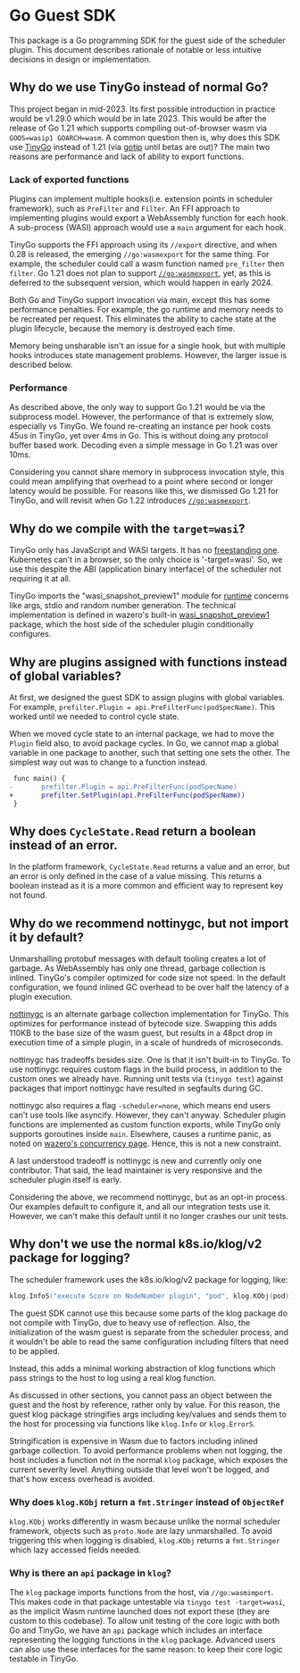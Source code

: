 # Go Guest SDK

This package is a Go programming SDK for the guest side of the scheduler
plugin. This document describes rationale of notable or less intuitive
decisions in design or implementation.

## Why do we use TinyGo instead of normal Go?

This project began in mid-2023. Its first possible introduction in practice
would be v1.29.0 which would be in late 2023. This would be after the release
of Go 1.21 which supports compiling out-of-browser wasm via
`GOOS=wasip1 GOARCH=wasm`. A common question then is, why does this SDK use
[TinyGo][1] instead of 1.21 (via [gotip][2] until betas are out)? The main two
reasons are performance and lack of ability to export functions.

### Lack of exported functions

Plugins can implement multiple hooks(i.e. extension points in scheduler framework), such as `PreFilter` and `Filter`. An FFI
approach to implementing plugins would export a WebAssembly function for each
hook. A sub-process (WASI) approach would use a `main` argument for each hook.

TinyGo supports the FFI approach using its `//export` directive, and when 0.28
is released, the emerging `//go:wasmexport` for the same thing. For example,
the scheduler could call a wasm function named `pre_filter` then `filter`. Go
1.21 does not plan to support [`//go:wasmexport`][3], yet, as this is deferred
to the subsequent version, which would happen in early 2024.

Both Go and TinyGo support invocation via main, except this has some
performance penalties. For example, the go runtime and memory needs to be
recreated per request. This eliminates the ability to cache state at the plugin
lifecycle, because the memory is destroyed each time.

Memory being unsharable isn't an issue for a single hook, but with multiple
hooks introduces state management problems. However, the larger issue is
described below.

### Performance

As described above, the only way to support Go 1.21 would be via the subprocess
model. However, the performance of that is extremely slow, especially vs TinyGo.
We found re-creating an instance per hook costs 45us in TinyGo, yet over 4ms in
Go. This is without doing any protocol buffer based work. Decoding even a
simple message in Go 1.21 was over 10ms.

Considering you cannot share memory in subprocess invocation style, this could
mean amplifying that overhead to a point where second or longer latency would
be possible. For reasons like this, we dismissed Go 1.21 for TinyGo, and will
revisit when Go 1.22 introduces [`//go:wasmexport`][3].

## Why do we compile with the `target=wasi`?

TinyGo only has JavaScript and WASI targets. It has no [freestanding one][6].
Kubernetes can't in a browser, so the only choice is '-target=wasi'. So, we use
this despite the ABI (application binary interface) of the scheduler not
requiring it at all.

TinyGo imports the "wasi_snapshot_preview1" module for [runtime][7] concerns
like args, stdio and random number generation. The technical implementation is
defined in wazero's built-in [wasi_snapshot_preview1][8] package, which the
host side of the scheduler plugin conditionally configures.

## Why are plugins assigned with functions instead of global variables?

At first, we designed the guest SDK to assign plugins with global variables.
For example, `prefilter.Plugin = api.PreFilterFunc(podSpecName)`. This worked
until we needed to control cycle state.

When we moved cycle state to an internal package, we had to move the `Plugin`
field also, to avoid package cycles. In Go, we cannot map a global variable in
one package to another, such that setting one sets the other. The simplest way
out was to change to a function instead.

```diff
 func main() {
-       prefilter.Plugin = api.PreFilterFunc(podSpecName)
+       prefilter.SetPlugin(api.PreFilterFunc(podSpecName))
 }
```

## Why does `CycleState.Read` return a boolean instead of an error.

In the platform framework, `CycleState.Read` returns a value and an error, but
an error is only defined in the case of a value missing. This returns a boolean
instead as it is a more common and efficient way to represent key not found.

## Why do we recommend nottinygc, but not import it by default?

Unmarshalling protobuf messages with default tooling creates a lot of garbage.
As WebAssembly has only one thread, garbage collection is inlined. TinyGo's
compiler optimized for code size not speed. In the default configuration, we
found inlined GC overhead to be over half the latency of a plugin execution.

[nottinygc][4] is an alternate garbage collection implementation for TinyGo.
This optimizes for performance instead of bytecode size. Swapping this adds
110KB to the base size of the wasm guest, but results in a 48pct drop in
execution time of a simple plugin, in a scale of hundreds of microseconds.

nottinygc has tradeoffs besides size. One is that it isn't built-in to TinyGo.
To use nottinygc requires custom flags in the build process, in addition to the
custom ones we already have. Running unit tests via (`tinygo test`) against
packages that import nottinygc have resulted in segfaults during GC.

nottinygc also requires a flag `-scheduler=none`, which means end users can't
use tools like asyncify. However, they can't anyway. Scheduler plugin functions
are implemented as custom function exports, while TinyGo only supports
goroutines inside `main`. Elsewhere, causes a runtime panic, as noted on
[wazero's concurrency page][5]. Hence, this is not a new constraint.

A last understood tradeoff is nottinygc is new and currently only one
contributor. That said, the lead maintainer is very responsive and the
scheduler plugin itself is early.

Considering the above, we recommend nottinygc, but as an opt-in process. Our
examples default to configure it, and all our integration tests use it.
However, we can't make this default until it no longer crashes our unit tests.

## Why don't we use the normal k8s.io/klog/v2 package for logging?

The scheduler framework uses the k8s.io/klog/v2 package for logging, like:
```go
klog.InfoS("execute Score on NodeNumber plugin", "pod", klog.KObj(pod))
```

The guest SDK cannot use this because some parts of the klog package do not
compile with TinyGo, due to heavy use of reflection. Also, the initialization
of the wasm guest is separate from the scheduler process, and it wouldn't be
able to read the same configuration including filters that need to be applied.

Instead, this adds a minimal working abstraction of klog functions which pass
strings to the host to log using a real klog function.

As discussed in other sections, you cannot pass an object between the guest and
the host by reference, rather only by value. For this reason, the guest klog
package stringifies args including key/values and sends them to the host for
processing via functions like `klog.Info` or `klog.ErrorS`.

Stringification is expensive in Wasm due to factors including inlined garbage
collection. To avoid performance problems when not logging, the host includes a
function not in the normal `klog` package, which exposes the current severity
level. Anything outside that level won't be logged, and that's how excess
overhead is avoided.

### Why does `klog.KObj` return a `fmt.Stringer` instead of `ObjectRef`

`klog.KObj` works differently in wasm because unlike the normal scheduler
framework, objects such as `proto.Node` are lazy unmarshalled. To avoid
triggering this when logging is disabled, `klog.KObj` returns a `fmt.Stringer`
which lazy accessed fields needed.

### Why is there an `api` package in `klog`?

The `klog` package imports functions from the host, via `//go:wasmimport`. This
makes code in that package untestable via `tinygo test -target=wasi`, as the
implicit Wasm runtime launched does not export these (they are custom to this
codebase). To allow unit testing of the core logic with both Go and TinyGo, we
have an `api` package which includes an interface representing the logging
functions in the `klog` package. Advanced users can also use these interfaces
for the same reason: to keep their core logic testable in TinyGo.

[1]: https://tinygo.org/
[2]: https://pkg.go.dev/golang.org/dl/gotip
[3]: https://github.com/golang/go/issues/42372
[4]: https://github.com/wasilibs/nottinygc
[5]: https://wazero.io/languages/tinygo/#concurrency
[6]: https://github.com/tinygo-org/tinygo/pull/3072
[7]: https://github.com/tinygo-org/tinygo/blob/v0.28.1/src/runtime/runtime_wasm_wasi.go
[8]: https://pkg.go.dev/github.com/tetratelabs/wazero/imports/wasi_snapshot_preview1
